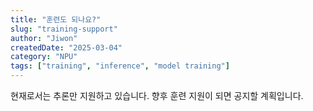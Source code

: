 ```yaml
---
title: "훈련도 되나요?"
slug: "training-support"
author: "Jiwon"
createdDate: "2025-03-04"
category: "NPU"
tags: ["training", "inference", "model training"]
---
```

현재로서는 추론만 지원하고 있습니다. 향후 훈련 지원이 되면 공지할 계획입니다.